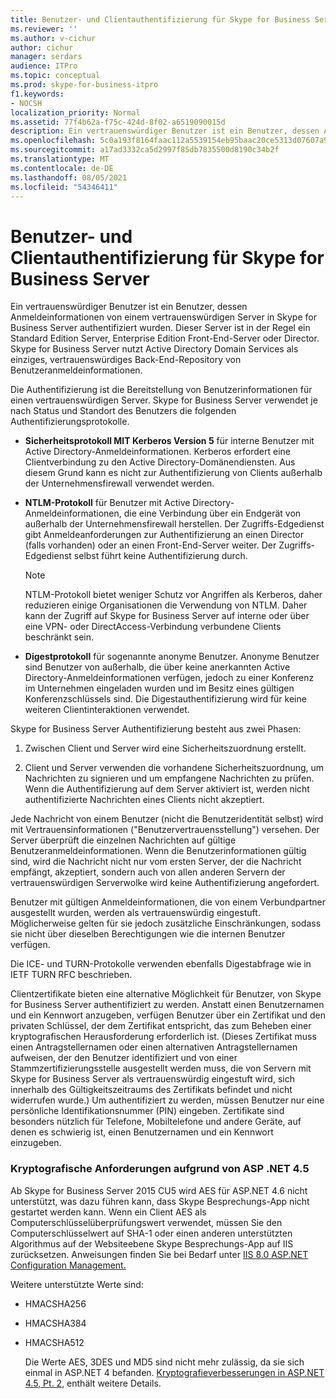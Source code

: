 ```yaml
---
title: Benutzer- und Clientauthentifizierung für Skype for Business Server
ms.reviewer: ''
ms.author: v-cichur
author: cichur
manager: serdars
audience: ITPro
ms.topic: conceptual
ms.prod: skype-for-business-itpro
f1.keywords:
- NOCSH
localization_priority: Normal
ms.assetid: 77f4b62a-f75c-424d-8f02-a6519090015d
description: Ein vertrauenswürdiger Benutzer ist ein Benutzer, dessen Anmeldeinformationen von einem vertrauenswürdigen Server in Skype for Business Server authentifiziert wurden. Dieser Server ist in der Regel ein Standard Edition Server, Enterprise Edition Front-End-Server oder Director. Skype for Business Server nutzt Active Directory Domain Services als einziges, vertrauenswürdiges Back-End-Repository von Benutzeranmeldeinformationen.
ms.openlocfilehash: 5c0a193f8164faac112a5539154eb95baac20ce5313d07607a96c509a3d06736
ms.sourcegitcommit: a17ad3332ca5d2997f85db7835500d8190c34b2f
ms.translationtype: MT
ms.contentlocale: de-DE
ms.lasthandoff: 08/05/2021
ms.locfileid: "54346411"
---
```

# <a name="user-and-client-authentication-for-skype-for-business-server"></a>Benutzer- und Clientauthentifizierung für Skype for Business Server
 
Ein vertrauenswürdiger Benutzer ist ein Benutzer, dessen Anmeldeinformationen von einem vertrauenswürdigen Server in Skype for Business Server authentifiziert wurden. Dieser Server ist in der Regel ein Standard Edition Server, Enterprise Edition Front-End-Server oder Director. Skype for Business Server nutzt Active Directory Domain Services als einziges, vertrauenswürdiges Back-End-Repository von Benutzeranmeldeinformationen.
  
Die Authentifizierung ist die Bereitstellung von Benutzerinformationen für einen vertrauenswürdigen Server. Skype for Business Server verwendet je nach Status und Standort des Benutzers die folgenden Authentifizierungsprotokolle.
  
- **Sicherheitsprotokoll MIT Kerberos Version 5** für interne Benutzer mit Active Directory-Anmeldeinformationen. Kerberos erfordert eine Clientverbindung zu den Active Directory-Domänendiensten. Aus diesem Grund kann es nicht zur Authentifizierung von Clients außerhalb der Unternehmensfirewall verwendet werden.
    
- **NTLM-Protokoll** für Benutzer mit Active Directory-Anmeldeinformationen, die eine Verbindung über ein Endgerät von außerhalb der Unternehmensfirewall herstellen. Der Zugriffs-Edgedienst gibt Anmeldeanforderungen zur Authentifizierung an einen Director (falls vorhanden) oder an einen Front-End-Server weiter. Der Zugriffs-Edgedienst selbst führt keine Authentifizierung durch.
    
    > [!NOTE]
    > NTLM-Protokoll bietet weniger Schutz vor Angriffen als Kerberos, daher reduzieren einige Organisationen die Verwendung von NTLM. Daher kann der Zugriff auf Skype for Business Server auf interne oder über eine VPN- oder DirectAccess-Verbindung verbundene Clients beschränkt sein. 
  
- **Digestprotokoll** für sogenannte anonyme Benutzer. Anonyme Benutzer sind Benutzer von außerhalb, die über keine anerkannten Active Directory-Anmeldeinformationen verfügen, jedoch zu einer Konferenz im Unternehmen eingeladen wurden und im Besitz eines gültigen Konferenzschlüssels sind. Die Digestauthentifizierung wird für keine weiteren Clientinteraktionen verwendet.
    
Skype for Business Server Authentifizierung besteht aus zwei Phasen:
  
1. Zwischen Client und Server wird eine Sicherheitszuordnung erstellt.
    
2. Client und Server verwenden die vorhandene Sicherheitszuordnung, um Nachrichten zu signieren und um empfangene Nachrichten zu prüfen. Wenn die Authentifizierung auf dem Server aktiviert ist, werden nicht authentifizierte Nachrichten eines Clients nicht akzeptiert.
    
Jede Nachricht von einem Benutzer (nicht die Benutzeridentität selbst) wird mit Vertrauensinformationen ("Benutzervertrauensstellung") versehen. Der Server überprüft die einzelnen Nachrichten auf gültige Benutzeranmeldeinformationen. Wenn die Benutzerinformationen gültig sind, wird die Nachricht nicht nur vom ersten Server, der die Nachricht empfängt, akzeptiert, sondern auch von allen anderen Servern der vertrauenswürdigen Serverwolke wird keine Authentifizierung angefordert.
  
Benutzer mit gültigen Anmeldeinformationen, die von einem Verbundpartner ausgestellt wurden, werden als vertrauenswürdig eingestuft. Möglicherweise gelten für sie jedoch zusätzliche Einschränkungen, sodass sie nicht über dieselben Berechtigungen wie die internen Benutzer verfügen.
  
Die ICE- und TURN-Protokolle verwenden ebenfalls Digestabfrage wie in IETF TURN RFC beschrieben.
  
Clientzertifikate bieten eine alternative Möglichkeit für Benutzer, von Skype for Business Server authentifiziert zu werden. Anstatt einen Benutzernamen und ein Kennwort anzugeben, verfügen Benutzer über ein Zertifikat und den privaten Schlüssel, der dem Zertifikat entspricht, das zum Beheben einer kryptografischen Herausforderung erforderlich ist. (Dieses Zertifikat muss einen Antragstellernamen oder einen alternativen Antragstellernamen aufweisen, der den Benutzer identifiziert und von einer Stammzertifizierungsstelle ausgestellt werden muss, die von Servern mit Skype for Business Server als vertrauenswürdig eingestuft wird, sich innerhalb des Gültigkeitszeitraums des Zertifikats befindet und nicht widerrufen wurde.) Um authentifiziert zu werden, müssen Benutzer nur eine persönliche Identifikationsnummer (PIN) eingeben. Zertifikate sind besonders nützlich für Telefone, Mobiltelefone und andere Geräte, auf denen es schwierig ist, einen Benutzernamen und ein Kennwort einzugeben.
  
### <a name="cryptographic-requirements-due-to-asp-net-45"></a>Kryptografische Anforderungen aufgrund von ASP .NET 4.5 

Ab Skype for Business Server 2015 CU5 wird AES für ASP.NET 4.6 nicht unterstützt, was dazu führen kann, dass Skype Besprechungs-App nicht gestartet werden kann. Wenn ein Client AES als Computerschlüsselüberprüfungswert verwendet, müssen Sie den Computerschlüsselwert auf SHA-1 oder einen anderen unterstützten Algorithmus auf der Websiteebene Skype Besprechungs-App auf IIS zurücksetzen. Anweisungen finden Sie bei Bedarf unter [IIS 8.0 ASP.NET Configuration Management.](/iis/get-started/whats-new-in-iis-8/iis-80-aspnet-configuration-management)
  
Weitere unterstützte Werte sind:
  
- HMACSHA256
    
- HMACSHA384
    
- HMACSHA512
    
  Die Werte AES, 3DES und MD5 sind nicht mehr zulässig, da sie sich einmal in ASP.NET 4 befanden. [Kryptografieverbesserungen in ASP.NET 4.5, Pt. 2,](https://blogs.msdn.microsoft.com/webdev/2012/10/23/cryptographic-improvements-in-asp-net-4-5-pt-2/) enthält weitere Details.
